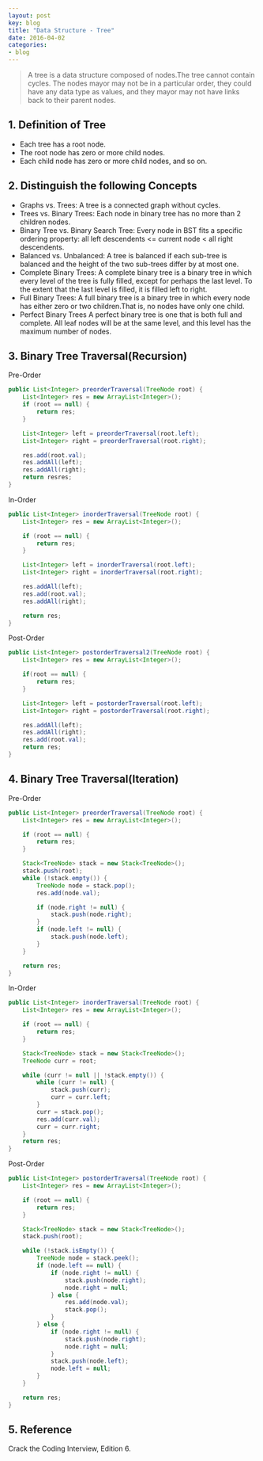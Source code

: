 ```yaml
---
layout: post
key: blog
title: "Data Structure - Tree"
date: 2016-04-02
categories:
- blog
---
```


> A tree is a data structure composed of nodes.The tree cannot contain cycles. The nodes mayor may not be in a particular order, they could have any data type as values, and they mayor may not have links back to their parent nodes.

## 1. Definition of Tree
* Each tree has a root node.
* The root node has zero or more child nodes.
* Each child node has zero or more child nodes, and so on.

## 2. Distinguish the following Concepts
* Graphs vs. Trees: A tree is a connected graph without cycles.
* Trees vs. Binary Trees: Each node in binary tree has no more than 2 children nodes.
* Binary Tree vs. Binary Search Tree: Every node in BST fits a specific ordering property: all left descendents <= current node < all right descendents.
* Balanced vs. Unbalanced: A tree is balanced if each sub-tree is balanced and the height of the two sub-trees differ by at most one.
* Complete Binary Trees: A complete binary tree is a binary tree in which every level of the tree is fully filled, except for perhaps the last level. To the extent that the last level is filled, it is filled left to right.
* Full Binary Trees: A full binary tree is a binary tree in which every node has either zero or two children.That is, no nodes have only one child.
* Perfect Binary Trees A perfect binary tree is one that is both full and complete. All leaf nodes will be at the same level, and this level has the maximum number of nodes.

## 3. Binary Tree Traversal(Recursion)
Pre-Order
```java
public List<Integer> preorderTraversal(TreeNode root) {
    List<Integer> res = new ArrayList<Integer>();
    if (root == null) {
        return res;
    }

    List<Integer> left = preorderTraversal(root.left);
    List<Integer> right = preorderTraversal(root.right);

    res.add(root.val);
    res.addAll(left);
    res.addAll(right);
    return resres;
}
```
In-Order
```java
public List<Integer> inorderTraversal(TreeNode root) {
    List<Integer> res = new ArrayList<Integer>();

    if (root == null) {
        return res;
    }

    List<Integer> left = inorderTraversal(root.left);
    List<Integer> right = inorderTraversal(root.right);

    res.addAll(left);
    res.add(root.val);
    res.addAll(right);

    return res;
}
```

Post-Order
```java
public List<Integer> postorderTraversal2(TreeNode root) {
    List<Integer> res = new ArrayList<Integer>();

    if(root == null) {
        return res;
    }

    List<Integer> left = postorderTraversal(root.left);
    List<Integer> right = postorderTraversal(root.right);

    res.addAll(left);
    res.addAll(right);
    res.add(root.val);
    return res;
}
```

## 4. Binary Tree Traversal(Iteration)
Pre-Order
```java
public List<Integer> preorderTraversal(TreeNode root) {
    List<Integer> res = new ArrayList<Integer>();

    if (root == null) {
        return res;
    }

    Stack<TreeNode> stack = new Stack<TreeNode>();
    stack.push(root);
    while (!stack.empty()) {
        TreeNode node = stack.pop();
        res.add(node.val);

        if (node.right != null) {
            stack.push(node.right);
        }
        if (node.left != null) {
            stack.push(node.left);
        }
    }

    return res;
}
```

In-Order
```java
public List<Integer> inorderTraversal(TreeNode root) {
    List<Integer> res = new ArrayList<Integer>();

    if (root == null) {
        return res;
    }

    Stack<TreeNode> stack = new Stack<TreeNode>();
    TreeNode curr = root;

    while (curr != null || !stack.empty()) {
        while (curr != null) {
            stack.push(curr);
            curr = curr.left;
        }
        curr = stack.pop();
        res.add(curr.val);
        curr = curr.right;
    }
    return res;
}
```

Post-Order
```java
public List<Integer> postorderTraversal(TreeNode root) {
    List<Integer> res = new ArrayList<Integer>();

    if (root == null) {
        return res;
    }

    Stack<TreeNode> stack = new Stack<TreeNode>();
    stack.push(root);

    while (!stack.isEmpty()) {
        TreeNode node = stack.peek();
        if (node.left == null) {
            if (node.right != null) {
                stack.push(node.right);
                node.right = null;
            } else {
                res.add(node.val);
                stack.pop();
            }
        } else {
            if (node.right != null) {
                stack.push(node.right);
                node.right = null;
            }
            stack.push(node.left);
            node.left = null;
        }
    }

    return res;
}
```

## 5. Reference
Crack the Coding Interview, Edition 6.
